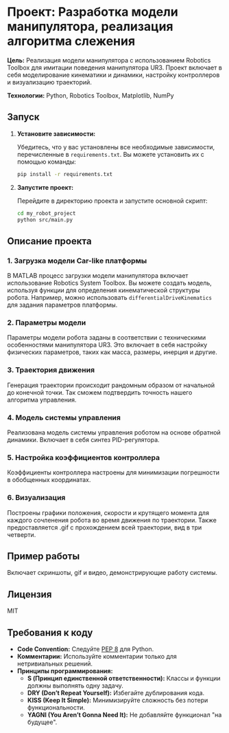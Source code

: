 # Проект: Разработка модели манипулятора, реализация алгоритма слежения

**Цель:** Реализация модели манипулятора с использованием Robotics Toolbox для имитации поведения манипулятора UR3. Проект включает в себя моделирование кинематики и динамики, настройку контроллеров и визуализацию траекторий.

**Технологии:** Python, Robotics Toolbox, Matplotlib, NumPy

## Запуск

1. **Установите зависимости:**

   Убедитесь, что у вас установлены все необходимые зависимости, перечисленные в `requirements.txt`. Вы можете установить их с помощью команды:

   ```bash
   pip install -r requirements.txt
   ```

2. **Запустите проект:**

   Перейдите в директорию проекта и запустите основной скрипт:

   ```bash
   cd my_robot_project
   python src/main.py
   ```

## Описание проекта

### 1. Загрузка модели Car-like платформы

В MATLAB процесс загрузки модели манипулятора включает использование Robotics System Toolbox. Вы можете создать модель, используя функции для определения кинематической структуры робота. Например, можно использовать `differentialDriveKinematics` для задания параметров платформы.

### 2. Параметры модели

Параметры модели робота заданы в соответствии с техническими особенностями манипулятора UR3. Это включает в себя настройку физических параметров, таких как масса, размеры, инерция и другие.

### 3. Траектория движения

Генерация траектории происходит рандомным образом от начальной до конечной точки. Так сможем подтвердить точность нашего алгоритма управления.

### 4. Модель системы управления

Реализована модель системы управления роботом на основе обратной динамики. Включает в себя синтез PID-регулятора.

### 5. Настройка коэффициентов контроллера

Коэффициенты контроллера настроены для минимизации погрешности в обобщенных координатах.

### 6. Визуализация

Построены графики положения, скорости и крутящего момента для каждого сочленения робота во время движения по траектории. Также предоставляется .gif с прохождением всей траектории, вид в три четверти.

## Пример работы

Включает скриншоты, gif и видео, демонстрирующие работу системы.

## Лицензия

MIT

## Требования к коду

- **Code Convention:** Следуйте [PEP 8](https://peps.python.org/pep-0008/) для Python.
- **Комментарии:** Используйте комментарии только для нетривиальных решений.
- **Принципы программирования:**
  - **S (Принцип единственной ответственности):** Классы и функции должны выполнять одну задачу.
  - **DRY (Don’t Repeat Yourself):** Избегайте дублирования кода.
  - **KISS (Keep It Simple):** Минимизируйте сложность без потери функциональности.
  - **YAGNI (You Aren’t Gonna Need It):** Не добавляйте функционал "на будущее".
